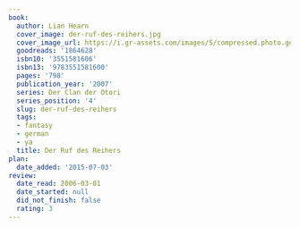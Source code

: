 ```yaml
---
book:
  author: Lian Hearn
  cover_image: der-ruf-des-reihers.jpg
  cover_image_url: https://i.gr-assets.com/images/S/compressed.photo.goodreads.com/books/1370812486l/1864628._SX98_.jpg
  goodreads: '1864628'
  isbn10: '3551581606'
  isbn13: '9783551581600'
  pages: '798'
  publication_year: '2007'
  series: Der Clan der Otori
  series_position: '4'
  slug: der-ruf-des-reihers
  tags:
  - fantasy
  - german
  - ya
  title: Der Ruf des Reihers
plan:
  date_added: '2015-07-03'
review:
  date_read: 2006-03-01
  date_started: null
  did_not_finish: false
  rating: 3
---
```

